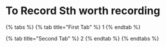 # To Record Sth worth recording

{% tabs %}
{% tab title="First Tab" %}
1
{% endtab %}

{% tab title="Second Tab" %}
2
{% endtab %}
{% endtabs %}

